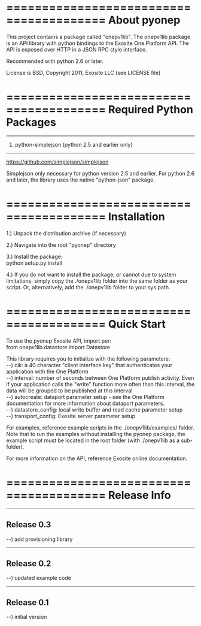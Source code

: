  ========================================
About pyonep
========================================
This project contains a package called "onepv1lib".  The onepv1lib package is an
API library with python bindings to the Exosite One Platform API.  The API is 
exposed over HTTP in a JSON RPC style interface.

Recommended with python 2.6 or later.

License is BSD, Copyright 2011, Exosite LLC (see LICENSE file)

========================================
Required Python Packages
========================================
****************************************
1) python-simplejson  (python 2.5 and earlier only)
****************************************
https://github.com/simplejson/simplejson

Simplejson only necessary for python version 2.5 and earlier.  For python 2.6 
and later, the library uses the native "python-json" package.

========================================
Installation
========================================
1.) Unpack the distribution archive (if necessary)

2.) Navigate into the root "pyonep" directory

3.) Install the package:<br>
	python setup.py install

4.) If you do not want to install the package, or cannot due to system 
limitations, simply copy the ./onepv1lib folder into the same folder as your
script.  Or, alternatively, add the ./onepv1lib folder to your sys.path.

========================================
Quick Start
========================================
To use the pyonep Exosite API, import per:<br>
	from onepv1lib.datastore import Datastore

This library requires you to initialize with the following parameters:<br>
--) cik: a 40 character "client interface key" that authenticates your 
        application with the One Platform<br>
--) interval: number of seconds between One Platform publish activity.  Even if
        your application calls the "write" function more often than this 
        interval, the data will be grouped to be published at this interval<br>
--) autocreate: dataport parameter setup - see the One Platform documentation
        for more information about dataport parameters.<br>
--) datastore_config: local write buffer and read cache parameter setup<br>
--) transport_config: Exosite server parameter setup<br>

For examples, reference example scripts in the ./onepv1lib/examples/ folder.  
Note that to run the examples without installing the pyonep package, the 
example script must be located in the root folder (with ./onepv1lib as a 
sub-folder).

For more information on the API, reference Exosite online documentation.

========================================
Release Info
========================================
----------------------------------------
Release 0.3
----------------------------------------
--) add provisioning library<br>

----------------------------------------
Release 0.2
----------------------------------------
--) updated example code<br>

----------------------------------------
Release 0.1
----------------------------------------
--) initial version<br>
